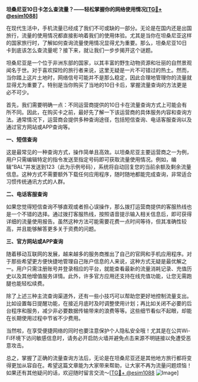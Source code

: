 **坦桑尼亚10日卡怎么查流量？——轻松掌握你的网络使用情况[[TG💪+ @esim1088](https://t.me/s/esim1088)]**

在现代生活中，手机流量已经成了我们不可或缺的一部分。无论是在国内还是出国旅行，流量的使用情况都直接影响着我们的使用体验。尤其是当你在坦桑尼亚这样的国家旅行时，了解如何查询流量使用情况显得尤为重要。那么，坦桑尼亚10日卡到底该怎么查流量呢？接下来，就让我们一步步揭开这个谜题。

坦桑尼亚是一个位于非洲东部的国家，以其丰富的野生动物资源和壮丽的自然景观闻名于世。对于喜欢探险的旅行者来说，这里无疑是一片不可错过的热土。然而，当你踏上这片土地时，网络信号可能并不是那么稳定，因此合理地管理你的流量就显得尤为重要了。特别是当你购买了当地的10日卡后，掌握流量查询的方法更是必不可少。

首先，我们需要明确一点：不同运营商提供的10日卡在流量查询方式上可能会有所不同。因此，在购买卡之前，最好先了解一下该运营商的具体服务内容和查询方法。通常情况下，运营商会提供多种查询途径，包括短信查询、电话客服查询以及通过官方网站或APP查询等。

**一、短信查询**

这是最常见的一种查询方式，操作简单且高效。以坦桑尼亚主要运营商之一为例，用户只需编辑特定的指令发送至指定号码即可获取流量使用情况。例如，编辑“BAL”并发送到123（此为示例号码），系统将自动回复您的当前余额及剩余流量信息。这种方式不需要额外下载任何应用程序，随时随地都能完成查询，非常适合习惯传统通讯方式的人群。

**二、电话客服查询**

如果您觉得短信查询不够直观或者担心误操作，那么拨打运营商提供的客服热线也是一个不错的选择。通过拨打客服热线，按照语音提示输入相关信息后，即可获得详细的流量使用报告。虽然这种方法可能需要花费一点时间等待，但其准确性较高，并且能够解答更多关于资费的问题。

**三、官方网站或APP查询**

随着移动互联网的发展，越来越多的服务商推出了自己的官网和手机应用程序。对于那些希望更方便快捷地管理自己账户信息的人来说，这种方式无疑是最优解之一。用户只需注册账号并登录相应的平台，就能查看最新的流量消耗记录、充值历史以及其他增值服务详情。此外，许多官方应用还支持在线充值功能，让您无需跑腿也能轻松续费。

除了上述三种主流查询渠道外，还有一些小技巧可以帮助您更好地控制流量支出。比如设置每日提醒功能，在接近月底时及时调整使用计划；再比如关闭不必要的后台程序和服务，减少非必要数据传输带来的浪费等等。这些细节看似不起眼，却能在长期使用过程中节省不少费用。

当然啦，在享受便捷网络的同时也要注意保护个人隐私安全哦！尤其是在公共Wi-Fi环境下访问敏感信息时，请务必开启防火墙并避免点击来源不明链接以免遭受恶意攻击。

总之，掌握了正确的流量查询方法后，无论是在坦桑尼亚还是其他地方旅行都将变得更加从容自在。希望这篇文章能为大家带来帮助，让大家不再为流量问题烦恼！如果还有其他疑问的话，欢迎随时留言交流～[[TG💪+ @esim1088](https://t.me/s/esim1088) ![Image](https://i.postimg.cc/4NQfJmqS/Snipaste-2025-05-13-00-14-12.png)]